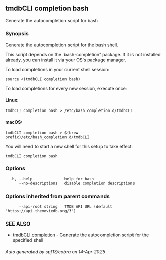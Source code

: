 ## tmdbCLI completion bash

Generate the autocompletion script for bash

### Synopsis

Generate the autocompletion script for the bash shell.

This script depends on the 'bash-completion' package.
If it is not installed already, you can install it via your OS's package manager.

To load completions in your current shell session:

	source <(tmdbCLI completion bash)

To load completions for every new session, execute once:

#### Linux:

	tmdbCLI completion bash > /etc/bash_completion.d/tmdbCLI

#### macOS:

	tmdbCLI completion bash > $(brew --prefix)/etc/bash_completion.d/tmdbCLI

You will need to start a new shell for this setup to take effect.


```
tmdbCLI completion bash
```

### Options

```
  -h, --help              help for bash
      --no-descriptions   disable completion descriptions
```

### Options inherited from parent commands

```
      --api-root string   TMDB API URL (default "https://api.themoviedb.org/3")
```

### SEE ALSO

* [tmdbCLI completion](tmdbCLI_completion.md)	 - Generate the autocompletion script for the specified shell

###### Auto generated by spf13/cobra on 14-Apr-2025

